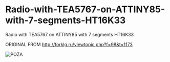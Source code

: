 # Radio-with-TEA5767-on-ATTINY85-with-7-segments-HT16K33
Radio with TEA5767 on ATTINY85 with 7 segments HT16K33

ORIGINAL FROM http://forklg.ru/viewtopic.php?f=98&t=1173

![POZA](https://github.com/vlad-gheorghe/Radio-with-TEA5767-on-ATTINY85-with-7-segments-HT16K33/blob/master/IMG_20190927_155247.jpg)
